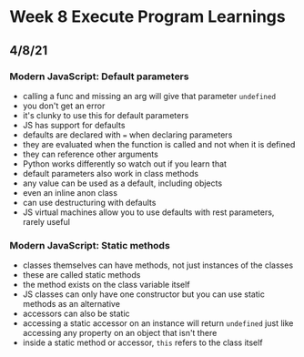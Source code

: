 # Week 8 Execute Program Learnings

## 4/8/21

### Modern JavaScript: Default parameters

- calling a func and missing an arg will give that parameter `undefined`
- you don't get an error
- it's clunky to use this for default parameters
- JS has support for defaults
- defaults are declared with `=` when declaring parameters
- they are evaluated when the function is called and not when it is defined
- they can reference other arguments
- Python works differently so watch out if you learn that
- default parameters also work in class methods
- any value can be used as a default, including objects
- even an inline anon class
- can use destructuring with defaults
- JS virtual machines allow you to use defaults with rest parameters, rarely useful

### Modern JavaScript: Static methods

- classes themselves can have methods, not just instances of the classes
- these are called static methods
- the method exists on the class variable itself
- JS classes can only have one constructor but you can use static methods as an alternative
- accessors can also be static
- accessing a static accessor on an instance will return `undefined` just like accessing any property on an object that isn't there
- inside a static method or accessor, `this` refers to the class itself

